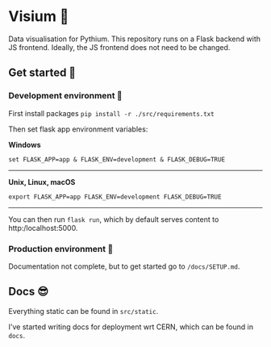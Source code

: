 # Visium 🎉
Data visualisation for Pythium. This repository runs on a Flask backend with JS frontend.
Ideally, the JS frontend does not need to be changed.
## Get started 🍴
### Development environment 🔨

First install packages `pip install -r ./src/requirements.txt`

Then set flask app environment variables:

**Windows**

`set FLASK_APP=app & FLASK_ENV=development & FLASK_DEBUG=TRUE`

--------------
**Unix, Linux, macOS**

`export FLASK_APP=app FLASK_ENV=development FLASK_DEBUG=TRUE`

--------------
You can then run `flask run`, which by default serves content to http:/localhost:5000.

### Production environment 🚀
Documentation not complete, but to get started go to `/docs/SETUP.md`.

## Docs 😎
Everything static can be found in `src/static`.

I've started writing docs for deployment wrt CERN, which can be found in `docs`.
 